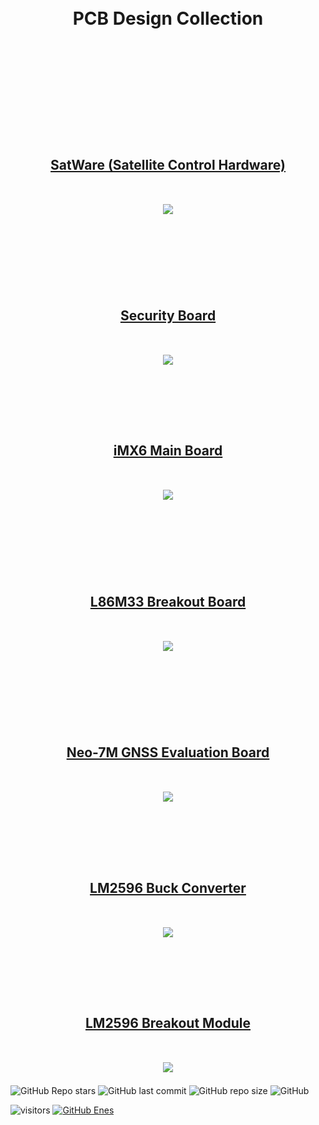 <br/>
<br/>

<!-- BAŞLIK -->
<h1> 
  <p align="center">
     PCB Design Collection
  </p>
</h1>

<br/>
</br>
</br>



<!-- AÇILIŞ -->
<h2> 
  <br/>
    <br/>
    <br/>
  <p align="center">
     <a href="https://github.com/enesmrcn/PCB-Design/tree/main/SatWare"> SatWare (Satellite Control Hardware) </a>
    <br/>
    <br/>
    <br/>
  <img src="./SatWare/Images/Top View 3D.png">


<br/>
</br>
  
  </p>
</h2>

<!-- KAPANIŞ -->





<!-- AÇILIŞ -->
<h2> 
  </br>
  </br>
  </br>
  <p align="center">
     <a href="https://github.com/enesmrcn/PCB-Design/tree/main/Security%20Board"> Security Board </a>
    <br/>
    <br/>
    <br/>
  <a href="https://github.com/enesmrcn/PCB-Design/tree/main/Security%20Board"> <img src="./Security Board/Images/Top View 3D.png"> </a>


<br/>
  
  </p>
</h2>

<!-- KAPANIŞ -->




<!-- AÇILIŞ -->
<h2> 
  </br>
  </br>
  </br>
  <p align="center">
  <a href="https://github.com/enesmrcn/PCB-Design/tree/main/iMX6%20Main%20Board"> iMX6 Main Board </a>
    <br/>
    <br/>
    <br/>
  <a href="https://github.com/enesmrcn/PCB-Design/tree/main/iMX6%20Main%20Board"> <img src="./iMX6 Main Board/Images/Top View 3D.png"> </a>


<br/>
<br/>
  
  </p>
</h2>

<!-- KAPANIŞ -->





<!-- AÇILIŞ -->
<h2> 
  </br>
  </br>
  </br>
  <p align="center">
      <a href="https://github.com/enesmrcn/PCB-Design/tree/main/L86M33%20Breakout%20Board"> L86M33 Breakout Board </a>
    <br/>
    <br/>
    <br/>
  <a href="https://github.com/enesmrcn/PCB-Design/tree/main/L86M33%20Breakout%20Board"> <img src="./L86M33 Breakout Board/Images/Top View 3D.png"> </a>
  
<br/>
<br/>
  
  </p>
</h2>

<!-- KAPANIŞ -->

<!-- AÇILIŞ -->
<h2> 
  </br>
  </br>
  </br>
  <p align="center">
     <a href="https://github.com/enesmrcn/PCB-Design/tree/main/Neo-7M%20GNSS%20Evaluation%20Board"> Neo-7M GNSS Evaluation Board </a>
    <br/>
    <br/>
    <br/>
  <a href="https://github.com/enesmrcn/PCB-Design/tree/main/Neo-7M%20GNSS%20Evaluation%20Board"> <img src="./Neo-7M GNSS Evaluation Board/Images/Top View.png"> </a>


<br/>
  
  </p>
</h2>

<!-- KAPANIŞ -->



<!-- AÇILIŞ -->
<h2> 
  </br>
  </br>
  </br>
  <p align="center">
  <a href="https://github.com/enesmrcn/PCB-Design/tree/main/PSU"> LM2596 Buck Converter </a>
    <br/>
    <br/>
    <br/>
  <a href="https://github.com/enesmrcn/PCB-Design/tree/main/LM2596%20Buck%20Converter"> <img src="./LM2596 Buck Converter/Images/Top View 3D.png"> </a>


<br/>
  
  </p>
</h2>

<!-- KAPANIŞ -->



<!-- AÇILIŞ -->
<h2> 
  </br>
  </br>
  </br>
  <p align="center">
  <a href="https://github.com/enesmrcn/PCB-Design/tree/main/PSU"> LM2596 Breakout Module </a>
    <br/>
    <br/>
    <br/>
  <a href="https://github.com/enesmrcn/PCB-Design/tree/main/PSU"> <img src="./PSU/Screenshots/top-3d-view.png"> </a>


<br/>
  
  </p>
</h2>

<!-- KAPANIŞ -->


<!-- SHIELDS -->
![GitHub Repo stars](https://img.shields.io/github/stars/enesmrcn/PCB-Design?style=social)
![GitHub last commit](https://img.shields.io/github/last-commit/enesmrcn/PCB-Design)
![GitHub repo size](https://img.shields.io/github/repo-size/enesmrcn/PCB-Design)
![GitHub](https://img.shields.io/github/license/enesmrcn/PCB-Design)

  <!-- Visitors badge: -->
![visitors](https://visitor-badge.laobi.icu/badge?page_id=enesmrcn.enesmrcn)  [![GitHub Enes](https://img.shields.io/github/followers/enesmrcn?label=follow&style=social)](https://github.com/enesmrcn)
